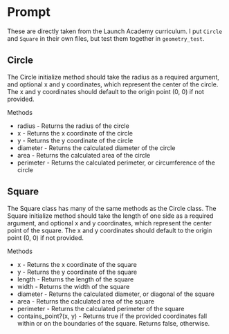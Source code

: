 # Prompt

These are directly taken from the Launch Academy curriculum. I put `Circle` and `Square` in their own files, but test them together in `geometry_test`.

## Circle

The Circle initialize method should take the radius as a required argument, and optional x and y coordinates, which represent the center of the circle. The x and y coordinates should default to the origin point (0, 0) if not provided.

Methods

- radius - Returns the radius of the circle
- x - Returns the x coordinate of the circle
- y - Returns the y coordinate of the circle
- diameter - Returns the calculated diameter of the circle
- area - Returns the calculated area of the circle
- perimeter - Returns the calculated perimeter, or circumference of the circle

## Square

The Square class has many of the same methods as the Circle class. The Square initialize method should take the length of one side as a required argument, and optional x and y coordinates, which represent the center point of the square. The x and y coordinates should default to the origin point (0, 0) if not provided.

Methods

- x - Returns the x coordinate of the square
- y - Returns the y coordinate of the square
- length - Returns the length of the square
- width - Returns the width of the square
- diameter - Returns the calculated diameter, or diagonal of the square
- area - Returns the calculated area of the square
- perimeter - Returns the calculated perimeter of the square
- contains_point?(x, y) - Returns true if the provided coordinates fall within or on the boundaries of the square. Returns false, otherwise.